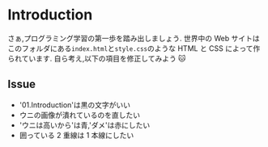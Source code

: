 # Introduction

さぁ,プログラミング学習の第一歩を踏み出しましょう.
世界中の Web サイトはこのフォルダにある`index.html`と`style.css`のような HTML と CSS によって作られています.
自ら考え,以下の項目を修正してみよう 🐱

## Issue

- '01.Introduction'は黒の文字がいい
- ウニの画像が潰れているのを直したい
- 'ウニは高いから'は青,'ダメ'は赤にしたい
- 囲っている 2 重線は 1 本線にしたい
